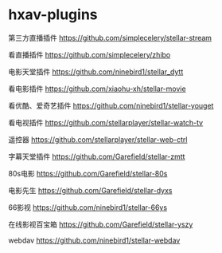 # hxav-plugins

第三方直播插件  https://github.com/simplecelery/stellar-stream

看直播插件    https://github.com/simplecelery/zhibo

电影天堂插件  https://github.com/ninebird1/stellar_dytt

看电影插件  https://github.com/xiaohu-xh/stellar-movie

看优酷、爱奇艺插件   https://github.com/ninebird1/stellar-youget

看电视插件  https://github.com/stellarplayer/stellar-watch-tv

遥控器  https://github.com/stellarplayer/stellar-web-ctrl

字幕天堂插件  https://github.com/Garefield/stellar-zmtt

80s电影 https://github.com/Garefield/stellar-80s

电影先生  https://github.com/Garefield/stellar-dyxs

66影视  https://github.com/ninebird1/stellar-66ys

在线影视百宝箱  https://github.com/Garefield/stellar-yszy

webdav  https://github.com/ninebird1/stellar-webdav

